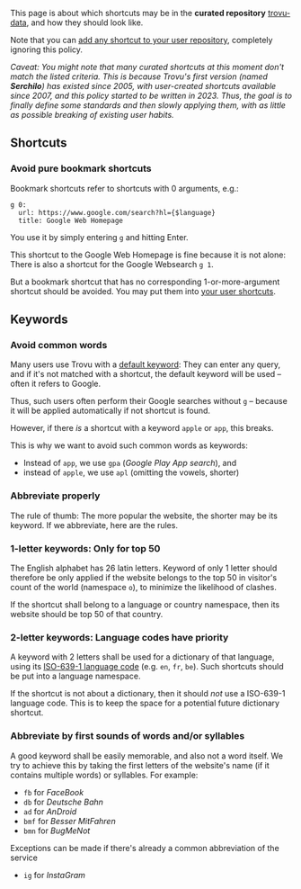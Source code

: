 This page is about which shortcuts may be in the **curated repository** [trovu-data](https://github.com/trovu/trovu-data), and how they should look like.

Note that you can [add any shortcut to your user repository](https://github.com/trovu/trovu.github.io/wiki/Advanced-settings-&-personal-shortcuts#personal-shortcuts), completely ignoring this policy.

*Caveat: You might note that many curated shortcuts at this moment don't match the listed criteria. This is because Trovu's first version (named **Serchilo**) has existed since 2005, with user-created shortcuts available since 2007, and this policy started to be written in 2023. Thus, the goal is to finally define some standards and then slowly applying them, with as little as possible breaking of existing user habits.*

## Shortcuts

### Avoid pure bookmark shortcuts

Bookmark shortcuts refer to shortcuts with 0 arguments, e.g.:

    g 0:
      url: https://www.google.com/search?hl={$language} 
      title: Google Web Homepage

You use it by simply entering `g` and hitting Enter. 

This shortcut to the Google Web Homepage is fine because it is not alone: There is also a shortcut for the Google Websearch `g 1`.

But a bookmark shortcut that has no corresponding 1-or-more-argument shortcut should be avoided. You may put them into [your user shortcuts](https://github.com/trovu/trovu.github.io/wiki/Advanced-settings-&-personal-shortcuts#personal-shortcuts).

## Keywords

### Avoid common words

Many users use Trovu with a [default keyword](https://github.com/trovu/trovu.github.io/wiki/Advanced-settings-&-personal-shortcuts#default-keyword): They can enter any query, and if it's not matched with a shortcut, the default keyword will be used – often it refers to Google.

Thus, such users often perform their Google searches without `g` – because it will be applied automatically if not shortcut is found.

However, if there *is* a shortcut with a keyword `apple` or `app`, this breaks.

This is why we want to avoid such common words as keywords:

-  Instead of `app`, we use `gpa` (*Google Play App search*), and
-  instead of `apple`, we use `apl` (omitting the vowels, shorter)

### Abbreviate properly

The rule of thumb: The more popular the website, the shorter may be its keyword. If we abbreviate, here are the rules.

### 1-letter keywords: Only for top 50

The English alphabet has 26 latin letters. Keyword of only 1 letter should therefore be only applied if the website belongs to the top 50 in visitor's count of the world (namespace `o`), to minimize the likelihood of clashes. 

If the shortcut shall belong to a language or country namespace, then its website should be top 50 of that country.

### 2-letter keywords: Language codes have priority

A keyword with 2 letters shall be used for a dictionary of that language, using its [ISO-639-1 language code](https://en.wikipedia.org/wiki/List_of_ISO_639-1_codes#Table_of_all_possible_two_letter_codes) (e.g. `en`, `fr`, `be`). Such shortcuts should be put into a language namespace.

If the shortcut is not about a dictionary, then it should *not* use a ISO-639-1 language code. This is to keep the space for a potential future dictionary shortcut.

### Abbreviate by first sounds of words and/or syllables

A good keyword shall be easily memorable, and also not a word itself. We try to achieve this by taking the first letters of the website's name (if it contains multiple words) or syllables. For example:

- `fb` for *FaceBook*
- `db` for *Deutsche Bahn*
- `ad` for *AnDroid*
- `bmf` for *Besser MitFahren*
- `bmn` for *BugMeNot*
 
Exceptions can be made if there's already a common abbreviation of the service

- `ig` for *InstaGram*

